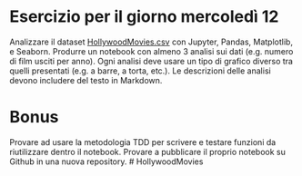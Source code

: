 # Esercizio per il giorno mercoledì 12

Analizzare il dataset [HollywoodMovies.csv](HollywoodMovies.csv) con Jupyter, Pandas, Matplotlib, e Seaborn.
Produrre un notebook con almeno 3 analisi sui dati (e.g. numero di film usciti per anno).
Ogni analisi deve usare un tipo di grafico diverso tra quelli presentati (e.g. a barre, a torta, etc.).
Le descrizioni delle analisi devono includere del testo in Markdown.

# Bonus
Provare ad usare la metodologia TDD per scrivere e testare funzioni da riutilizzare dentro
il notebook.
Provare a pubblicare il proprio notebook su Github in una nuova repository.
#   H o l l y w o o d M o v i e s  
 